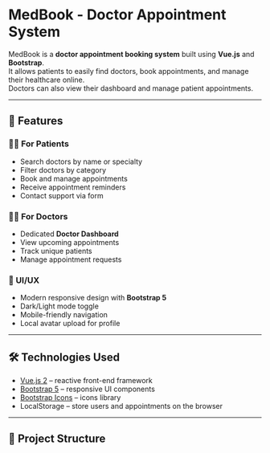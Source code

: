 # MedBook - Doctor Appointment System

MedBook is a **doctor appointment booking system** built using **Vue.js** and **Bootstrap**.  
It allows patients to easily find doctors, book appointments, and manage their healthcare online.  
Doctors can also view their dashboard and manage patient appointments.

---

## 🚀 Features

### 👩‍⚕️ For Patients
- Search doctors by name or specialty
- Filter doctors by category
- Book and manage appointments
- Receive appointment reminders
- Contact support via form

### 🧑‍⚕️ For Doctors
- Dedicated **Doctor Dashboard**
- View upcoming appointments
- Track unique patients
- Manage appointment requests

### 🎨 UI/UX
- Modern responsive design with **Bootstrap 5**
- Dark/Light mode toggle
- Mobile-friendly navigation
- Local avatar upload for profile

---

## 🛠️ Technologies Used
- [Vue.js 2](https://vuejs.org/) – reactive front-end framework
- [Bootstrap 5](https://getbootstrap.com/) – responsive UI components
- [Bootstrap Icons](https://icons.getbootstrap.com/) – icons library
- LocalStorage – store users and appointments on the browser

---

## 📂 Project Structure
